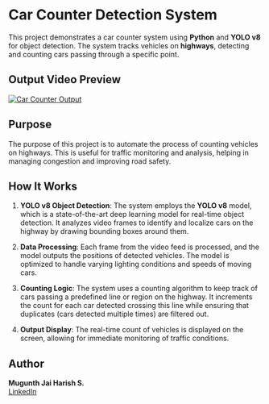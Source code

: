 # Car Counter Detection System

This project demonstrates a car counter system using **Python** and **YOLO v8** for object detection. The system tracks vehicles on **highways**, detecting and counting cars passing through a specific point.

## Output Video Preview

[![Car Counter Output](https://img.youtube.com/vi/7d29d478-fec9-41a3-bf37-39e672095bac/0.jpg)](https://github.com/user-attachments/assets/7d29d478-fec9-41a3-bf37-39e672095bac)

## Purpose

The purpose of this project is to automate the process of counting vehicles on highways. This is useful for traffic monitoring and analysis, helping in managing congestion and improving road safety.

## How It Works

1. **YOLO v8 Object Detection**: The system employs the **YOLO v8** model, which is a state-of-the-art deep learning model for real-time object detection. It analyzes video frames to identify and localize cars on the highway by drawing bounding boxes around them.

2. **Data Processing**: Each frame from the video feed is processed, and the model outputs the positions of detected vehicles. The model is optimized to handle varying lighting conditions and speeds of moving cars.

3. **Counting Logic**: The system uses a counting algorithm to keep track of cars passing a predefined line or region on the highway. It increments the count for each car detected crossing this line while ensuring that duplicates (cars detected multiple times) are filtered out.

4. **Output Display**: The real-time count of vehicles is displayed on the screen, allowing for immediate monitoring of traffic conditions.

## Author

**Mugunth Jai Harish S.**  
[LinkedIn](https://www.linkedin.com/in/mugunthjaiharishs/)
